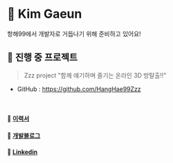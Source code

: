 # 🚀 Kim Gaeun
항해99에서 개발자로 거듭나기 위해 준비하고 있어요!
<br>

## 🍄 진행 중 프로젝트
> Zzz project "함께 얘기하며 즐기는 온라인 3D 방탈출!!"
- GitHub : https://github.com/HangHae99Zzz
<br>

#### 💬 [이력서](https://www.notion.so/4f5f16e3675d4153991771e475615a39)
#### 💬 [개발블로그](https://paran21.tistory.com)
#### 💬 [Linkedin](https://www.linkedin.com/in/%EA%B0%80%EC%9D%80-%EA%B9%80-357573237/)
<br>
